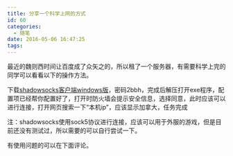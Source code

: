 ```yaml
---
title: 分享一个科学上网的方式
id: 60
categories:
  - 随笔
date: 2016-05-06 16:47:25
tags:
---
```


最近的魏则西时间让百度成了众矢之的，所以租了一个服务器，有需要科学上完的同学可以看看以下的操作方法。

下载[shadowsocks客户端windows版](http://pan.baidu.com/s/1c26ZhcO)，密码2bbh，完成后解压打开exe程序，配置项已经帮你配置好了，打开时防火墙会提示安全信息，选择同意，此时应该可以进行连接，打开网页搜索一下“本机ip”，应该显示加拿大，任务完成

注：shadowsocks使用sock5协议进行连接，应该可以用于外服的游戏，但是目前还没有测试过，所以需要的可以自行尝试一下。

有使用问题的可以在下面评论。